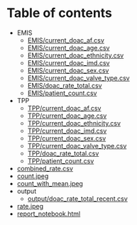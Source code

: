 # Table of contents

* EMIS
  * [EMIS/current_doac_af.csv](EMIS/current_doac_af.csv)
  * [EMIS/current_doac_age.csv](EMIS/current_doac_age.csv)
  * [EMIS/current_doac_ethnicity.csv](EMIS/current_doac_ethnicity.csv)
  * [EMIS/current_doac_imd.csv](EMIS/current_doac_imd.csv)
  * [EMIS/current_doac_sex.csv](EMIS/current_doac_sex.csv)
  * [EMIS/current_doac_valve_type.csv](EMIS/current_doac_valve_type.csv)
  * [EMIS/doac_rate_total.csv](EMIS/doac_rate_total.csv)
  * [EMIS/patient_count.csv](EMIS/patient_count.csv)
* TPP
  * [TPP/current_doac_af.csv](TPP/current_doac_af.csv)
  * [TPP/current_doac_age.csv](TPP/current_doac_age.csv)
  * [TPP/current_doac_ethnicity.csv](TPP/current_doac_ethnicity.csv)
  * [TPP/current_doac_imd.csv](TPP/current_doac_imd.csv)
  * [TPP/current_doac_sex.csv](TPP/current_doac_sex.csv)
  * [TPP/current_doac_valve_type.csv](TPP/current_doac_valve_type.csv)
  * [TPP/doac_rate_total.csv](TPP/doac_rate_total.csv)
  * [TPP/patient_count.csv](TPP/patient_count.csv)
* [combined_rate.csv](combined_rate.csv)
* [count.jpeg](count.jpeg)
* [count_with_mean.jpeg](count_with_mean.jpeg)
* output
  * [output/doac_rate_total_recent.csv](output/doac_rate_total_recent.csv)
* [rate.jpeg](rate.jpeg)
* [report_notebook.html](report_notebook.html)
